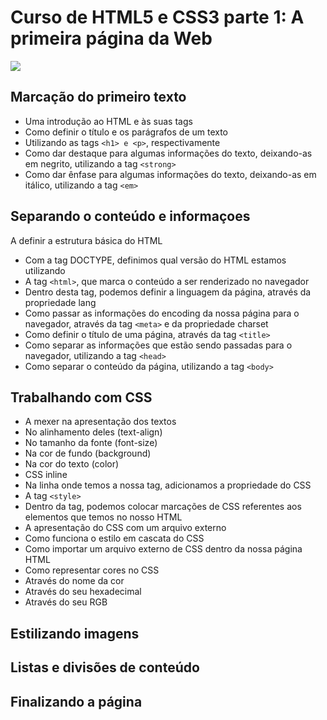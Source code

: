 # Curso de HTML5 e CSS3 parte 1: A primeira página da Web
![](https://www.alura.com.br/assets/api/share/curso-html5-css3-primeiros-passos.png)

## Marcação do primeiro texto
- Uma introdução ao HTML e às suas tags
- Como definir o título e os parágrafos de um texto
- Utilizando as tags ``<h1> e <p>``, respectivamente
- Como dar destaque para algumas informações do texto, deixando-as em negrito, utilizando a tag ``<strong>``
- Como dar ênfase para algumas informações do texto, deixando-as em itálico, utilizando a tag ``<em>``

## Separando o conteúdo e informaçoes
A definir a estrutura básica do HTML
- Com a tag DOCTYPE, definimos qual versão do HTML estamos utilizando
- A tag ``<html>``, que marca o conteúdo a ser renderizado no navegador
- Dentro desta tag, podemos definir a linguagem da página, através da propriedade lang
- Como passar as informações do encoding da nossa página para o navegador, através da tag ``<meta>`` e da propriedade charset
- Como definir o título de uma página, através da tag ``<title>``
- Como separar as informações que estão sendo passadas para o navegador, utilizando a tag ``<head>``
- Como separar o conteúdo da página, utilizando a tag ``<body>``

## Trabalhando com CSS
- A mexer na apresentação dos textos
- No alinhamento deles (text-align)
- No tamanho da fonte (font-size)
- Na cor de fundo (background)
- Na cor do texto (color)
- CSS inline
- Na linha onde temos a nossa tag, adicionamos a propriedade do CSS
- A tag ``<style>``
- Dentro da tag, podemos colocar marcações de CSS referentes aos elementos que temos no nosso HTML
- A apresentação do CSS com um arquivo externo
- Como funciona o estilo em cascata do CSS
- Como importar um arquivo externo de CSS dentro da nossa página HTML
- Como representar cores no CSS
- Através do nome da cor
- Através do seu hexadecimal
- Através do seu RGB

## Estilizando imagens

## Listas e divisões de conteúdo

## Finalizando a página

